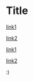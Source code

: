 # Title

[link1](never-gonna-give-you-up.html)

[link2](never-gonna-let-you-down.html)

[link1](never-gonna-run-arround.html)

[link2](and-desert-you.html)

:)